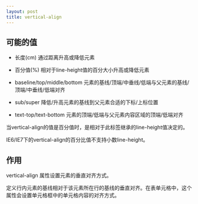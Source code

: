 ```yaml
---
layout: post
title: vertical-align
---
```


## 可能的值

* 长度(cm) 通过距离升高或降低元素

* 百分值(%) 相对于line-height值的百分大小升高或降低元素

* baseline/top/middle/bottom 元素的基线/顶端/中垂线/低端与父元素的基线/顶端/中垂线/低端对齐

* sub/super 降低/升高元素的基线到父元素合适的下标/上标位置

* text-top/text-bottom 元素的顶端/低端与父元素内容区域的顶端/低端对齐

当vertical-align的值是百分值时，是相对于此标签继承的line-height值决定的。

IE6/IE7下的vertical-align的百分比值不支持小数line-height。

## 作用

vertical-align 属性设置元素的垂直对齐方式。

定义行内元素的基线相对于该元素所在行的基线的垂直对齐。在表单元格中，这个属性会设置单元格框中的单元格内容的对齐方式。